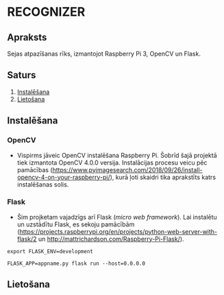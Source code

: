 # RECOGNIZER
## Apraksts
Sejas atpazīšanas rīks, izmantojot Raspberry Pi 3, OpenCV un Flask.
## Saturs
1. [Instalēšana](#Saturs)
2. [Lietošana](#Lietošana)
## Instalēšana
### OpenCV
- Vispirms jāveic OpenCV instalēšana Raspberry Pi. Šobrīd šajā projektā tiek izmantota OpenCV 4.0.0 versija. Instalācijas procesu veicu pēc pamācības (https://www.pyimagesearch.com/2018/09/26/install-opencv-4-on-your-raspberry-pi/), kurā ļoti skaidri tika aprakstīts katrs instalēšanas solis.
### Flask
- Šim projketam vajadzīgs arī Flask (*micro web framework*). Lai instalētu un uzstādītu Flask,  es sekoju pamācībām (https://projects.raspberrypi.org/en/projects/python-web-server-with-flask/2 un http://mattrichardson.com/Raspberry-Pi-Flask/).
```
export FLASK_ENV=development
```
```
FLASK_APP=appname.py flask run --host=0.0.0.0
```
## Lietošana
